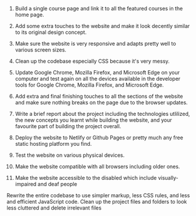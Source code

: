 1. Build a single course page and link it to all the featured courses in the home page.

2. Add some extra touches to the website and make it look decently similar to its original design concept.

3. Make sure the website is very responsive and adapts pretty well to various screen sizes.

4. Clean up the codebase especially CSS because it's very messy.

5. Update Google Chrome, Mozilla Firefox, and Microsoft Edge on your computer and test again on all the devices available in the developer tools for Google Chrome, Mozilla Firefox, and Microsoft Edge.

6. Add extra and final finishing touches to all the sections of the website and make sure nothing breaks on the page due to the browser updates.

7. Write a brief report about the project including the technologies utlilized, the new concepts you learnt while building the website, and your favourite part of building the project overall.

8. Deploy the website to Netlify or Github Pages or pretty much any free static hosting platform you find.

9. Test the website on various physical devices.

10. Make the website compatible with all browsers including older ones.

11. Make the website accessible to the disabled which include visually-impaired and deaf people


Rewrite the entire codebase to use simpler markup, less CSS rules, and less and efficient JavaScript code.
Clean up the project files and folders to look less cluttered and delete irrelevant files